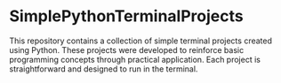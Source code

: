 # SimplePythonTerminalProjects
This repository contains a collection of simple terminal projects created using Python. These projects were developed to reinforce basic programming concepts through practical application. Each project is straightforward and designed to run in the terminal.
